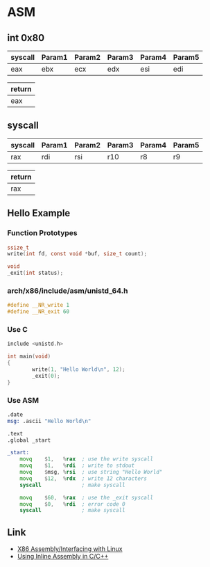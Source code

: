 # ASM

## int 0x80

syscall | Param1 | Param2 | Param3 | Param4 | Param5
--------|--------|--------|--------|--------|-------
eax     | ebx    | ecx    | edx    | esi    | edi

| return |
|--------|
| eax    |

## syscall

syscall | Param1 | Param2 | Param3 | Param4 | Param5
--------|--------|--------|--------|--------|-------
rax     | rdi    | rsi    | r10    | r8     | r9

| return |
|--------|
| rax    |

## Hello Example

### Function Prototypes
```C
ssize_t
write(int fd, const void *buf, size_t count);

void
_exit(int status);
```

### arch/x86/include/asm/unistd_64.h
```C
#define __NR_write 1
#define __NR_exit 60
```

### Use C
```C
include <unistd.h>

int main(void)
{
        write(1, "Hello World\n", 12);
        _exit(0);
}
```

### Use ASM
```asm
.date
msg: .ascii "Hello World\n"

.text
.global _start

_start:
    movq    $1,   %rax  ; use the write syscall
    movq    $1,   %rdi  ; write to stdout
    movq    $msg, %rsi  ; use string "Hello World"
    movq    $12,  %rdx  ; write 12 characters
    syscall             ; make syscall

    movq    $60,  %rax  ; use the _exit syscall
    movq    $0,   %rdi  ; error code 0
    syscall             ; make syscall
```

## Link
- [X86 Assembly/Interfacing with Linux](https://en.wikibooks.org/wiki/X86_Assembly/Interfacing_with_Linux)
- [Using Inline Assembly in C/C++](http://www.codeproject.com/Articles/15971/Using-Inline-Assembly-in-C-C)
